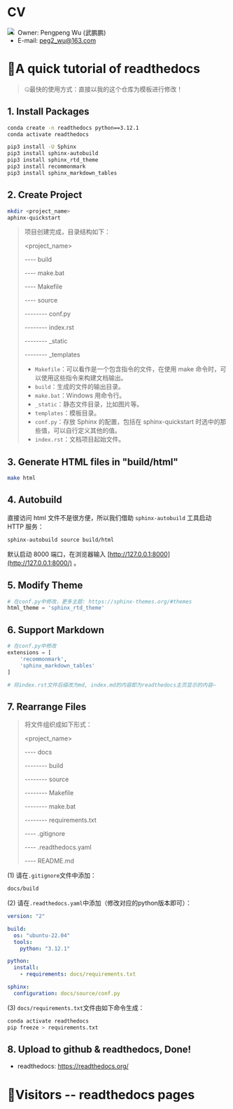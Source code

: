 # CV

<img src="https://countrush-prod.azurewebsites.net/l/badge/?repository=Peg-Wu.wppcv2" style="float: left;"/>

- Owner: Pengpeng Wu (武鹏鹏)
- E-mail: peg2_wu@163.com

# 🐬A quick tutorial of readthedocs

> 🤐最快的使用方式：直接以我的这个仓库为模板进行修改！

## 1. Install Packages

```bash
conda create -n readthedocs python==3.12.1
conda activate readthedocs

pip3 install -U Sphinx
pip3 install sphinx-autobuild
pip3 install sphinx_rtd_theme
pip3 install recommonmark
pip3 install sphinx_markdown_tables
```

## 2. Create Project

```bash
mkdir <project_name>
aphinx-quickstart
```

> 项目创建完成，目录结构如下：
>
> <project_name>
>
> ---- build
>
> ---- make.bat
>
> ---- Makefile
>
> ---- source
>
> -------- conf.py
>
> -------- index.rst
>
> -------- _static
>
> -------- _templates
>
> 
>
> - `Makefile`：可以看作是一个包含指令的文件，在使用 make 命令时，可以使用这些指令来构建文档输出。
> - `build`：生成的文件的输出目录。
> - `make.bat`：Windows 用命令行。
> - `_static`：静态文件目录，比如图片等。
> - `templates`：模板目录。
> - `conf.py`：存放 Sphinx 的配置，包括在 sphinx-quickstart 时选中的那些值，可以自行定义其他的值。
> - `index.rst`：文档项目起始文件。

## 3. Generate HTML files in "build/html"

```bash
make html
```

## 4. Autobuild

直接访问 html 文件不是很方便，所以我们借助 `sphinx-autobuild` 工具启动 HTTP 服务：

```bash
sphinx-autobuild source build/html
```

默认启动 8000 端口，在浏览器输入 [http://127.0.0.1:8000](http://127.0.0.1:8000/) 。

## 5. Modify Theme

```python
# 在conf.py中修改，更多主题: https://sphinx-themes.org/#themes
html_theme = 'sphinx_rtd_theme'
```

## 6. Support Markdown

```python
# 在conf.py中修改
extensions = [
    'recommonmark',
    'sphinx_markdown_tables'
]

# 将index.rst文件后缀改为md, index.md的内容即为readthedocs主页显示的内容~
```

## 7. Rearrange Files

> 将文件组织成如下形式：
>
> <project_name>
>
> ---- docs
>
> -------- build
>
> -------- source
>
> -------- Makefile
>
> -------- make.bat
>
> -------- requirements.txt
>
> ---- .gitignore
>
> ---- .readthedocs.yaml
>
> ---- README.md

(1) 请在`.gitignore`文件中添加：

```txt
docs/build
```

(2) 请在`.readthedocs.yaml`中添加（修改对应的python版本即可）：

```yaml
version: "2"

build:
  os: "ubuntu-22.04"
  tools:
    python: "3.12.1"

python:
  install:
    - requirements: docs/requirements.txt

sphinx:
  configuration: docs/source/conf.py
```

(3) `docs/requirements.txt`文件由如下命令生成：

```bash
conda activate readthedocs
pip freeze > requirements.txt
```

## 8. Upload to github & readthedocs, Done!

- readthedocs: https://readthedocs.org/

# 🚦Visitors -- readthedocs pages

<script type='text/javascript' id='clustrmaps' src='//cdn.clustrmaps.com/map_v2.js?cl=ffffff&w=300&t=tt&d=cMuCMHUUQdD6uLRw-SJWj0bBsgXle74QRc_UT2MKMdc&co=2d78ad&cmo=3acc3a&cmn=ff5353&ct=ffffff'></script>

